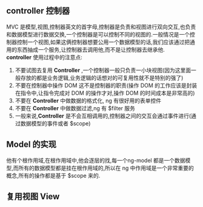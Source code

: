## controller 控制器   
MVC 是模型,视图,控制器英文的首字母,控制器是负责和视图进行双向交互,也负责和数据模型进行数据交换,一个控制器是可以控制不同的视图的.一般情况是一个控制器控制一个视图,如果这俩控制器想要公用一个数据模型的话,我们应该通过把通用的东西抽成一个服务,让控制器去调用他,而不是让控制器去继承他.   
**controller** 使用过程中的注意点:    
1. 不要试图去复用 **Controller** ,一个控制器一般只负责一小块视图(因为这里面一般存放的都是业务逻辑,业务逻辑的话想对的可复用性就不是特别的强了)      
2. 不要在控制器中操作 DOM 这不是控制器的职责(操作 DOM 的工作应该是封装在指令中,让指令完成对 DOM 的操作才对,操作 DOM 的时间成本是非常高的)  
3. 不要在 **Controller** 中做数据的格式化, ng 有很好用的表单控件     
4. 不要在 **Controller** 中做数据过滤,ng 有 $filter 服务    
5. 一般来说,**Controller** 是不会互相调用的,控制器之间的交互会通过事件进行(通过数据模型的事件或者 $scope)    

## Model 的实现   
他有个根作用域,在根作用域中,他会逐层的找,每一个ng-model 都是一个数据模型,而所有的数据模型都是挂在根作用域的,所以在 ng 中作用域是一个非常重要的概念,所有的操作都是基于 $scope 来的.
## 复用视图 View
